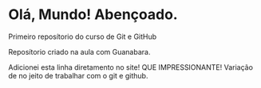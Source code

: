 # Olá, Mundo! Abençoado.
 Primeiro reposítorio do curso de Git e GitHub

Reposítorio criado na aula com Guanabara.

Adicionei esta linha diretamento no site! QUE IMPRESSIONANTE! 
Variação de no jeito de trabalhar com o git e github.
